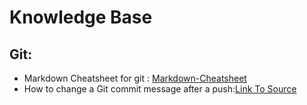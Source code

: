 # Knowledge Base

## Git:
* Markdown Cheatsheet for git : [Markdown-Cheatsheet](https://github.com/adam-p/markdown-here/wiki/Markdown-Cheatsheet)
* How to change a Git commit message after a push:[Link To Source](https://www.educative.io/edpresso/how-to-change-a-git-commit-message-after-a-push)
